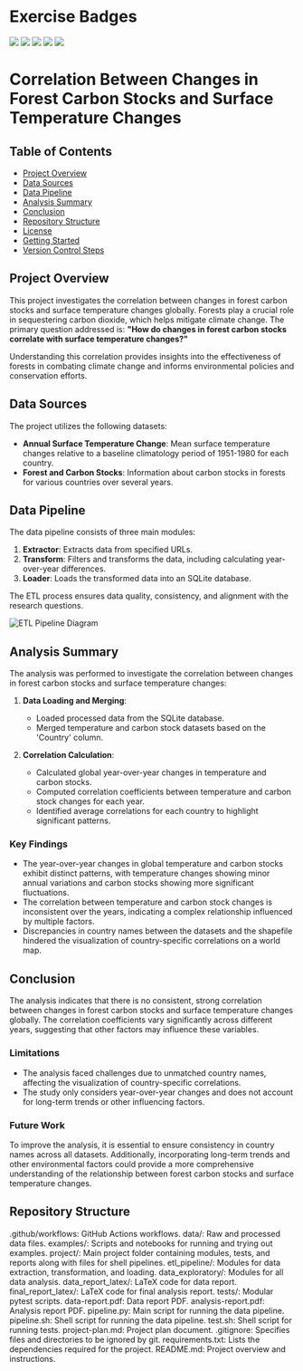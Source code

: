# Exercise Badges

![](https://byob.yarr.is/AbdulHaseeb22/made-aj77odit-hw/score_ex1) ![](https://byob.yarr.is/AbdulHaseeb22/made-aj77odit-hw/score_ex2) ![](https://byob.yarr.is/AbdulHaseeb22/made-aj77odit-hw/score_ex3) ![](https://byob.yarr.is/AbdulHaseeb22/made-aj77odit-hw/score_ex4) ![](https://byob.yarr.is/AbdulHaseeb22/made-aj77odit-hw/score_ex5)
# Correlation Between Changes in Forest Carbon Stocks and Surface Temperature Changes

## Table of Contents
- [Project Overview](#project-overview)
- [Data Sources](#data-sources)
- [Data Pipeline](#data-pipeline)
- [Analysis Summary](#analysis-summary)
- [Conclusion](#conclusion)
- [Repository Structure](#repository-structure)
- [License](#license)
- [Getting Started](#getting-started)
- [Version Control Steps](#version-control-steps)

## Project Overview
This project investigates the correlation between changes in forest carbon stocks and surface temperature changes globally. Forests play a crucial role in sequestering carbon dioxide, which helps mitigate climate change. The primary question addressed is: **"How do changes in forest carbon stocks correlate with surface temperature changes?"**

Understanding this correlation provides insights into the effectiveness of forests in combating climate change and informs environmental policies and conservation efforts.

## Data Sources
The project utilizes the following datasets:

- **Annual Surface Temperature Change**: Mean surface temperature changes relative to a baseline climatology period of 1951-1980 for each country.
- **Forest and Carbon Stocks**: Information about carbon stocks in forests for various countries over several years.

## Data Pipeline
The data pipeline consists of three main modules:

1. **Extractor**: Extracts data from specified URLs.
2. **Transform**: Filters and transforms the data, including calculating year-over-year differences.
3. **Loader**: Loads the transformed data into an SQLite database.

The ETL process ensures data quality, consistency, and alignment with the research questions.

![ETL Pipeline Diagram](path/to/etl_pipeline_diagram.png)

## Analysis Summary
The analysis was performed to investigate the correlation between changes in forest carbon stocks and surface temperature changes:

1. **Data Loading and Merging**:
   - Loaded processed data from the SQLite database.
   - Merged temperature and carbon stock datasets based on the 'Country' column.

2. **Correlation Calculation**:
   - Calculated global year-over-year changes in temperature and carbon stocks.
   - Computed correlation coefficients between temperature and carbon stock changes for each year.
   - Identified average correlations for each country to highlight significant patterns.

### Key Findings
- The year-over-year changes in global temperature and carbon stocks exhibit distinct patterns, with temperature changes showing minor annual variations and carbon stocks showing more significant fluctuations.
- The correlation between temperature and carbon stock changes is inconsistent over the years, indicating a complex relationship influenced by multiple factors.
- Discrepancies in country names between the datasets and the shapefile hindered the visualization of country-specific correlations on a world map.

## Conclusion
The analysis indicates that there is no consistent, strong correlation between changes in forest carbon stocks and surface temperature changes globally. The correlation coefficients vary significantly across different years, suggesting that other factors may influence these variables.

### Limitations
- The analysis faced challenges due to unmatched country names, affecting the visualization of country-specific correlations.
- The study only considers year-over-year changes and does not account for long-term trends or other influencing factors.

### Future Work
To improve the analysis, it is essential to ensure consistency in country names across all datasets. Additionally, incorporating long-term trends and other environmental factors could provide a more comprehensive understanding of the relationship between forest carbon stocks and surface temperature changes.

## Repository Structure
.github/workflows: GitHub Actions workflows.
data/: Raw and processed data files.
examples/: Scripts and notebooks for running and trying out examples.
project/: Main project folder containing modules, tests, and reports along with files for shell pipelines.
etl_pipeline/: Modules for data extraction, transformation, and loading.
data_exploratory/: Modules for all data analysis.
data_report_latex/: LaTeX code for data report.
final_report_latex/: LaTeX code for final analysis report.
tests/: Modular pytest scripts.
data-report.pdf: Data report PDF.
analysis-report.pdf: Analysis report PDF.
pipeline.py: Main script for running the data pipeline.
pipeline.sh: Shell script for running the data pipeline.
test.sh: Shell script for running tests.
project-plan.md: Project plan document.
.gitignore: Specifies files and directories to be ignored by git.
requirements.txt: Lists the dependencies required for the project.
README.md: Project overview and instructions.
